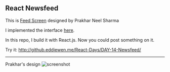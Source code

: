 ## React Newsfeed

This is [Feed Screen](https://dribbble.com/shots/2497528-Feed-screen-for-Spare-Pixels) designed by Prakhar Neel Sharma

I implemented the interface [here](https://github.com/EddieWen-Taiwan/Implementation/tree/gh-pages/Newsfeed/Prakhar).

In this repo, I build it with React.js. Now you could post something on it.

Try it: <http://github.eddiewen.me/React-Days/DAY-14-Newsfeed/>

----

Prakhar's design
![screenshot](http://github.eddiewen.me/Implementation/Newsfeed/Prakhar/screen.png)